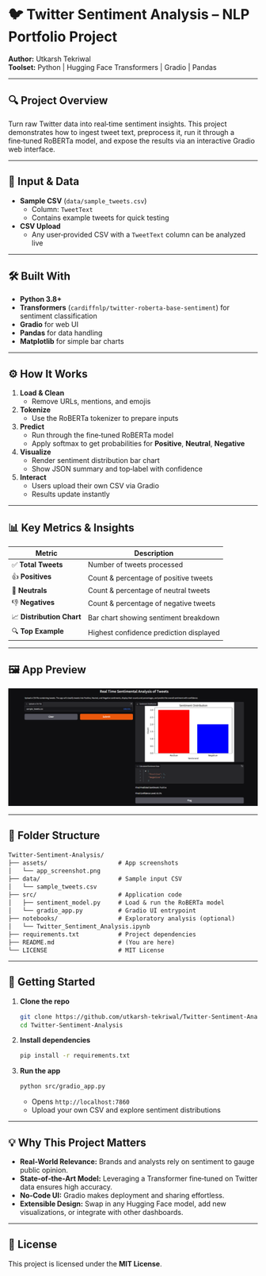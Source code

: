 # 🐦 Twitter Sentiment Analysis – NLP Portfolio Project

**Author:** Utkarsh Tekriwal  
**Toolset:** Python | Hugging Face Transformers | Gradio | Pandas  

---

## 🔍 Project Overview

Turn raw Twitter data into real‑time sentiment insights. This project demonstrates how to ingest tweet text, preprocess it, run it through a fine‑tuned RoBERTa model, and expose the results via an interactive Gradio web interface.

---

## 📁 Input & Data

- **Sample CSV** (`data/sample_tweets.csv`)  
  - Column: `TweetText`  
  - Contains example tweets for quick testing  
- **CSV Upload**  
  - Any user‑provided CSV with a `TweetText` column can be analyzed live  

---

## 🛠️ Built With

- **Python 3.8+**  
- **Transformers** (`cardiffnlp/twitter-roberta-base-sentiment`) for sentiment classification  
- **Gradio** for web UI  
- **Pandas** for data handling  
- **Matplotlib** for simple bar charts  

---

## ⚙️ How It Works

1. **Load & Clean**  
   - Remove URLs, mentions, and emojis  
2. **Tokenize**  
   - Use the RoBERTa tokenizer to prepare inputs  
3. **Predict**  
   - Run through the fine‑tuned RoBERTa model  
   - Apply softmax to get probabilities for **Positive**, **Neutral**, **Negative**  
4. **Visualize**  
   - Render sentiment distribution bar chart  
   - Show JSON summary and top‑label with confidence  
5. **Interact**  
   - Users upload their own CSV via Gradio  
   - Results update instantly  

---

## 📊 Key Metrics & Insights

| Metric                   | Description                                  |
|--------------------------|----------------------------------------------|
| ✅ **Total Tweets**      | Number of tweets processed                   |
| 👍 **Positives**         | Count & percentage of positive tweets        |
| 🤝 **Neutrals**          | Count & percentage of neutral tweets         |
| 👎 **Negatives**         | Count & percentage of negative tweets        |
| 📈 **Distribution Chart**| Bar chart showing sentiment breakdown       |
| 🔍 **Top Example**       | Highest confidence prediction displayed      |

---

## 🖼️ App Preview

![Gradio App Preview](assets/Screenshot_2.png)

---

## 📂 Folder Structure

```
Twitter-Sentiment-Analysis/
├── assets/                    # App screenshots
│   └── app_screenshot.png
├── data/                      # Sample input CSV
│   └── sample_tweets.csv
├── src/                       # Application code
│   ├── sentiment_model.py     # Load & run the RoBERTa model
│   └── gradio_app.py          # Gradio UI entrypoint
├── notebooks/                 # Exploratory analysis (optional)
│   └── Twitter_Sentiment_Analysis.ipynb
├── requirements.txt           # Project dependencies
├── README.md                  # (You are here)
└── LICENSE                    # MIT License
```

---

## 🚀 Getting Started

1. **Clone the repo**  
   ```bash
   git clone https://github.com/utkarsh-tekriwal/Twitter-Sentiment-Analysis.git
   cd Twitter-Sentiment-Analysis
   ```

2. **Install dependencies**  
   ```bash
   pip install -r requirements.txt
   ```

3. **Run the app**  
   ```bash
   python src/gradio_app.py
   ```  
   - Opens `http://localhost:7860`  
   - Upload your own CSV and explore sentiment distributions  

---

## 💡 Why This Project Matters

- **Real‑World Relevance:** Brands and analysts rely on sentiment to gauge public opinion.  
- **State‑of‑the‑Art Model:** Leveraging a Transformer fine‑tuned on Twitter data ensures high accuracy.  
- **No‑Code UI:** Gradio makes deployment and sharing effortless.  
- **Extensible Design:** Swap in any Hugging Face model, add new visualizations, or integrate with other dashboards.  

---

## 📜 License

This project is licensed under the **MIT License**.
